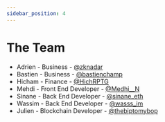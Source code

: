 ```yaml
---
sidebar_position: 4
---
```


# The Team

- Adrien - Business - [@zknadar](https://twitter.com/zknadar)
- Bastien - Business - [@bastienchamp](https://twitter.com/bastienchamp)
- Hicham - Finance - [@HichRPTG](https://twitter.com/HichRPTG)
- Mehdi - Front End Developer - [@Medhi__N](https://twitter.com/mehdi__n)
- Sinane - Back End Developer - [@sinane_eth](https://twitter.com/sinane_eth)
- Wassim - Back End Developer - [@wasss_im](https://twitter.com/wasss_im)
- Julien - Blockchain Developer - [@thebiptomybop](https://twitter.com/thebiptomybop)
